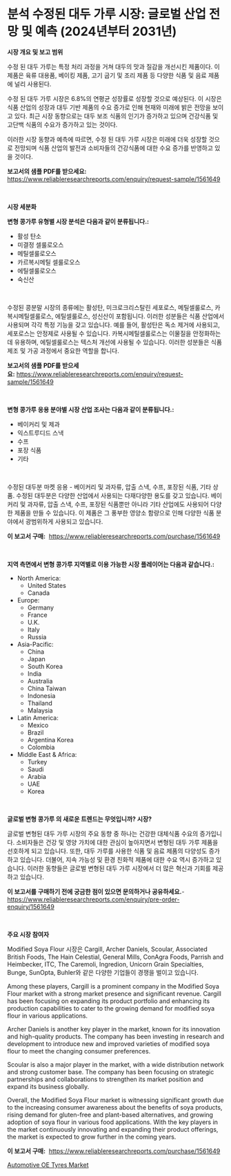 <p><h1>분석 수정된 대두 가루 시장: 글로벌 산업 전망 및 예측 (2024년부터 2031년)</h1></p><p><strong>시장 개요 및 보고 범위</strong></p>
<p><p>수정 된 대두 가루는 특정 처리 과정을 거쳐 대두의 맛과 질감을 개선시킨 제품이다. 이 제품은 육류 대용품, 베이킹 제품, 고기 굽기 및 조리 제품 등 다양한 식품 및 음료 제품에 널리 사용된다. </p><p>수정 된 대두 가루 시장은 6.8%의 연평균 성장률로 성장할 것으로 예상된다. 이 시장은 식품 산업의 성장과 대두 기반 제품의 수요 증가로 인해 현재와 미래에 밝은 전망을 보이고 있다. 최근 시장 동향으로는 대두 보조 식품의 인기가 증가하고 있으며 건강식품 및 고단백 식품의 수요가 증가하고 있는 것이다.</p><p>이러한 시장 동향과 예측에 따르면, 수정 된 대두 가루 시장은 미래에 더욱 성장할 것으로 전망되며 식품 산업의 발전과 소비자들의 건강식품에 대한 수요 증가를 반영하고 있을 것이다.</p></p>
<p><strong>보고서의 샘플 PDF를 받으세요:</strong> <a href="https://www.reliableresearchreports.com/enquiry/request-sample/1561649">https://www.reliableresearchreports.com/enquiry/request-sample/1561649</a></p>
<p>&nbsp;</p>
<p><strong>시장 세분화</strong></p>
<p><strong>변형 콩가루 유형별 시장 분석은 다음과 같이 분류됩니다.:</strong></p>
<p><ul><li>활성 탄소</li><li>미결정 셀룰로오스</li><li>메틸셀룰로오스</li><li>카르복시메틸 셀룰로오스</li><li>에틸셀룰로오스</li><li>숙신산</li></ul></p>
<p>&nbsp;</p>
<p><p>수정된 콩분말 시장의 종류에는 활성탄, 미크로크리스탈린 세포로스, 메틸셀룰로스, 카복시메틸셀룰로스, 에틸셀룰로스, 성신산이 포함됩니다. 이러한 성분들은 식품 산업에서 사용되며 각각 특정 기능을 갖고 있습니다. 예를 들어, 활성탄은 독소 제거에 사용되고, 세포로스는 안정제로 사용될 수 있습니다. 카복시메틸셀룰로스는 이물질을 안정화하는 데 유용하며, 에틸셀룰로스는 텍스처 개선에 사용될 수 있습니다. 이러한 성분들은 식품 제조 및 가공 과정에서 중요한 역할을 합니다.</p></p>
<p><strong>보고서의 샘플 PDF를 받으세요:</strong>&nbsp;<a href="https://www.reliableresearchreports.com/enquiry/request-sample/1561649">https://www.reliableresearchreports.com/enquiry/request-sample/1561649</a></p>
<p>&nbsp;</p>
<p><strong> 변형 콩가루 응용 분야별 시장 산업 조사는 다음과 같이 분류됩니다.:</strong></p>
<p><ul><li>베이커리 및 제과</li><li>익스트루디드 스낵</li><li>수프</li><li>포장 식품</li><li>기타</li></ul></p>
<p>&nbsp;</p>
<p><p>수정된 대두분 마켓 응용 - 베이커리 및 과자류, 압출 스낵, 수프, 포장된 식품, 기타 상품. 수정된 대두분은 다양한 산업에서 사용되는 다재다양한 용도를 갖고 있습니다. 베이커리 및 과자류, 압출 스낵, 수프, 포장된 식품뿐만 아니라 기타 산업에도 사용되어 다양한 제품을 만들 수 있습니다. 이 제품은 그 풍부한 영양소 함량으로 인해 다양한 식품 분야에서 광범위하게 사용되고 있습니다.</p></p>
<p><strong>이 보고서 구매:</strong>&nbsp; <a href="https://www.reliableresearchreports.com/purchase/1561649">https://www.reliableresearchreports.com/purchase/1561649</a></p>
<p>&nbsp;</p>
<p><strong>지역 측면에서 변형 콩가루 지역별로 이용 가능한 시장 플레이어는 다음과 같습니다.:</strong></p>
<p><ul>
    <li>
        North America:
        <ul>
            <li>United States</li>
            <li>Canada</li>
        </ul>
    </li>
    <li>
        Europe:
        <ul>
            <li>Germany</li>
            <li>France</li>
            <li>U.K.</li>
            <li>Italy</li>
            <li>Russia</li>
        </ul>
    </li>
    <li>
        Asia-Pacific:
        <ul>
            <li>China</li>
            <li>Japan</li>
            <li>South Korea</li>
            <li>India</li>
            <li>Australia</li>
            <li>China Taiwan</li>
            <li>Indonesia</li>
            <li>Thailand</li>
            <li>Malaysia</li>
        </ul>
    </li>
    <li>
        Latin America:
        <ul>
            <li>Mexico</li>
            <li>Brazil</li>
            <li>Argentina Korea</li>
            <li>Colombia</li>
        </ul>
    </li>
    <li>
        Middle East & Africa:
        <ul>
            <li>Turkey</li>
            <li>Saudi</li>
            <li>Arabia</li>
            <li>UAE</li>
            <li>Korea</li>
        </ul>
    </li>
    </ul></p>
<p>&nbsp;</p>
<p><strong>글로벌 변형 콩가루 의 새로운 트렌드는 무엇입니까? 시장?</strong></p>
<p><p>글로벌 변형된 대두 가루 시장의 주요 동향 중 하나는 건강한 대체식품 수요의 증가입니다. 소비자들은 건강 및 영양 가치에 대한 관심이 높아지면서 변형된 대두 가루 제품을 선호하게 되고 있습니다. 또한, 대두 가루를 사용한 식품 및 음료 제품의 다양성도 증가하고 있습니다. 더불어, 지속 가능성 및 환경 친화적 제품에 대한 수요 역시 증가하고 있습니다. 이러한 동향들은 글로벌 변형된 대두 가루 시장에서 더 많은 혁신과 기회를 제공하고 있습니다.</p></p>
<p><strong>이 보고서를 구매하기 전에 궁금한 점이 있으면 문의하거나 공유하세요.</strong>- <a href="https://www.reliableresearchreports.com/enquiry/pre-order-enquiry/1561649">https://www.reliableresearchreports.com/enquiry/pre-order-enquiry/1561649</a></p>
<p>&nbsp;</p>
<p><strong>주요 시장 참여자</strong></p>
<p><p>Modified Soya Flour 시장은 Cargill, Archer Daniels, Scoular, Associated British Foods, The Hain Celestial, General Mills, ConAgra Foods, Parrish and Heimbecker, ITC, The Caremoli, Ingredion, Unicorn Grain Specialties, Bunge, SunOpta, Buhler와 같은 다양한 기업들이 경쟁을 벌이고 있습니다. </p><p>Among these players, Cargill is a prominent company in the Modified Soya Flour market with a strong market presence and significant revenue. Cargill has been focusing on expanding its product portfolio and enhancing its production capabilities to cater to the growing demand for modified soya flour in various applications.</p><p>Archer Daniels is another key player in the market, known for its innovation and high-quality products. The company has been investing in research and development to introduce new and improved varieties of modified soya flour to meet the changing consumer preferences.</p><p>Scoular is also a major player in the market, with a wide distribution network and strong customer base. The company has been focusing on strategic partnerships and collaborations to strengthen its market position and expand its business globally.</p><p>Overall, the Modified Soya Flour market is witnessing significant growth due to the increasing consumer awareness about the benefits of soya products, rising demand for gluten-free and plant-based alternatives, and growing adoption of soya flour in various food applications. With the key players in the market continuously innovating and expanding their product offerings, the market is expected to grow further in the coming years.</p></p>
<p><strong>이 보고서 구매:</strong>&nbsp;&nbsp;<a href="https://www.reliableresearchreports.com/purchase/1561649">https://www.reliableresearchreports.com/purchase/1561649</a></p>
<p><p><a href="https://meowing-canidae-761.notion.site/Automotive-OE-Tyres-Market-Dynamics-2024-2031-Also-about-Its-Market-Trends-Projections-and-Opport-d396ec0775044342ae2e87fd234dd858">Automotive OE Tyres Market</a></p></p>
